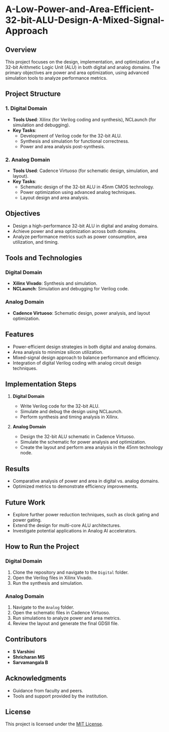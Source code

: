 # A-Low-Power-and-Area-Efficient-32-bit-ALU-Design-A-Mixed-Signal-Approach

## Overview
This project focuses on the design, implementation, and optimization of a 32-bit Arithmetic Logic Unit (ALU) in both digital and analog domains. The primary objectives are power and area optimization, using advanced simulation tools to analyze performance metrics.

## Project Structure

### 1. Digital Domain
- **Tools Used**: Xilinx (for Verilog coding and synthesis), NCLaunch (for simulation and debugging).
- **Key Tasks**:  
  - Development of Verilog code for the 32-bit ALU.  
  - Synthesis and simulation for functional correctness.  
  - Power and area analysis post-synthesis.

### 2. Analog Domain
- **Tools Used**: Cadence Virtuoso (for schematic design, simulation, and layout).  
- **Key Tasks**:  
  - Schematic design of the 32-bit ALU in 45nm CMOS technology.  
  - Power optimization using advanced analog techniques.  
  - Layout design and area analysis.  

## Objectives
- Design a high-performance 32-bit ALU in digital and analog domains.
- Achieve power and area optimization across both domains.
- Analyze performance metrics such as power consumption, area utilization, and timing.

## Tools and Technologies
### Digital Domain
- **Xilinx Vivado**: Synthesis and simulation.  
- **NCLaunch**: Simulation and debugging for Verilog code.

### Analog Domain
- **Cadence Virtuoso**: Schematic design, power analysis, and layout optimization.

## Features
- Power-efficient design strategies in both digital and analog domains.
- Area analysis to minimize silicon utilization.
- Mixed-signal design approach to balance performance and efficiency.
- Integration of digital Verilog coding with analog circuit design techniques.

## Implementation Steps
1. **Digital Domain**
   - Write Verilog code for the 32-bit ALU.
   - Simulate and debug the design using NCLaunch.
   - Perform synthesis and timing analysis in Xilinx.

2. **Analog Domain**
   - Design the 32-bit ALU schematic in Cadence Virtuoso.
   - Simulate the schematic for power analysis and optimization.
   - Create the layout and perform area analysis in the 45nm technology node.

## Results
- Comparative analysis of power and area in digital vs. analog domains.
- Optimized metrics to demonstrate efficiency improvements.

## Future Work
- Explore further power reduction techniques, such as clock gating and power gating.
- Extend the design for multi-core ALU architectures.
- Investigate potential applications in Analog AI accelerators.

## How to Run the Project
### Digital Domain
1. Clone the repository and navigate to the `Digital` folder.
2. Open the Verilog files in Xilinx Vivado.
3. Run the synthesis and simulation.

### Analog Domain
1. Navigate to the `Analog` folder.
2. Open the schematic files in Cadence Virtuoso.
3. Run simulations to analyze power and area metrics.
4. Review the layout and generate the final GDSII file.

## Contributors
- **S Varshini**
- **Shricharan MS**
- **Sarvamangala B**

## Acknowledgments
- Guidance from faculty and peers.
- Tools and support provided by the institution.

## License
This project is licensed under the [MIT License](LICENSE).

